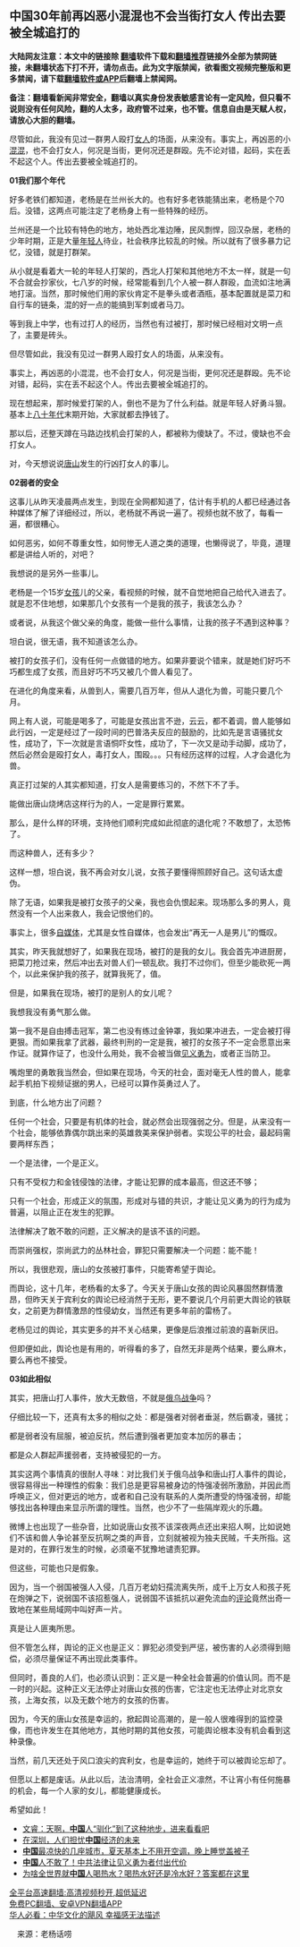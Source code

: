  <!-- 面包屑导航 --> <h2>中国30年前再凶恶小混混也不会当街打女人 传出去要被全城追打的</h2> <p class="notice"><b>大陆网友注意：本文中的链接除 <a href="https://github.com/bannedbook/fanqiang" >翻墙</a>软件下载和<a href="https://github.com/killgcd/justmysocks/blob/master/README.md">翻墙推荐</a>链接外全部为禁网链接，未翻墙状态下打不开，请勿点击。此为文字版禁闻，欲看图文视频完整版和更多禁闻，请下载<a href="https://github.com/bannedbook/fanqiang">翻墙软件或APP</a>后翻墙上禁闻网。</p><p>备注：翻墙看新闻非常安全，翻墙以真实身份发表敏感言论有一定风险，但只看不说则没有任何风险，翻的人太多，政府管不过来，也不管。信息自由是天赋人权，请放心大胆的翻墙。</b></p>  <div class="entry"> <p id="summary">尽管如此，我没有见过一群男人殴打<a href="https://www.bannedbook.org/bnews/tag/%e5%a5%b3%e4%ba%ba/" class="st_tag internal_tag" rel="tag" title="标签 女人 下的日志">女人</a>的场面，从来没有。事实上，再凶恶的小<a href="https://www.bannedbook.org/bnews/tag/%E6%B7%B7%E6%B7%B7/" class="st_tag internal_tag" rel="tag" title="标签 混混 下的日志">混混</a>，也不会打女人，何况是当街，更何况还是群殴。先不论对错，起码，实在丢不起这个人。传出去要被全城追打的。</p> <p><strong>01我们那个年代</strong></p> <p>好多老铁们都知道，老杨是在兰州长大的。也有好多老铁能猜出来，老杨是个70后。没错，这两点可能注定了老杨身上有一些特殊的经历。</p> <p>兰州还是一个比较有特色的地方，地处西北准边陲，民风剽悍，回汉杂居，老杨的少年时期，正是大量<a href="https://www.bannedbook.org/bnews/tag/%e5%b9%b4%e8%bd%bb%e4%ba%ba/" class="st_tag internal_tag" rel="tag" title="标签 年轻人 下的日志">年轻人</a>待业，社会秩序比较乱的时候。所以就有了很多暴力记忆，没错，就是打群架。</p> <p>从小就是看着大一轮的年轻人打架的，西北人打架和其他地方不太一样，就是一句不合就会抄家伙，七八岁的时候，经常能看到几个人被一群人群殴，血流如注地满地打滚。当然，那时候他们用的家伙肯定不是拳头或者酒瓶，基本配置就是菜刀和自行车的链条，混的好一点的能搞到军刺或者马刀。</p> <p>等到我上中学，也有过打人的经历，当然也有过被打，那时候已经相对文明一点了，主要是砖头。</p> <p>但尽管如此，我没有见过一群男人殴打女人的场面，从来没有。</p> <p>事实上，再凶恶的小混混，也不会打女人，何况是当街，更何况还是群殴。先不论对错，起码，实在丢不起这个人。传出去要被全城追打的。</p> <p>现在想起来，那时候爱打架的人，倒也不是为了什么利益。就是年轻人好勇斗狠。基本上<span class='wp_keywordlink'><a href="https://www.bannedbook.org/forum2/topic939.html" title="《八十年代访谈录》" target="_blank">八十年代</a></span>末期开始，大家就都去挣钱了。</p> <p>那以后，还整天蹲在马路边找机会打架的人，都被称为傻缺了。不过，傻缺也不会打女人。</p> <p>对，今天想说说<a href="https://www.bannedbook.org/bnews/tag/%E5%94%90%E5%B1%B1/" class="st_tag internal_tag" rel="tag" title="标签 唐山 下的日志">唐山</a>发生的行凶打女人的事儿。</p> <p><strong>02弱者的安全</strong></p> <p>这事儿从昨天凌晨两点发生，到现在全网都知道了，估计有手机的人都已经通过各种媒体了解了详细经过，所以，老杨就不再说一遍了。视频也就不放了，每看一遍，都很糟心。</p> <p>如何恶劣，如何不尊重女性，如何惨无人道之类的道理，也懒得说了，毕竟，道理都是讲给人听的，对吧？</p> <p>我想说的是另外一些事儿。</p>  <p>老杨是一个15岁<a href="https://www.bannedbook.org/bnews/tag/%e5%a5%b3%e5%ad%a9/" class="st_tag internal_tag" rel="tag" title="标签 女孩 下的日志">女孩</a>儿的父亲，看视频的时候，就不自觉地把自己给代入进去了。就是忍不住地想，如果那几个女孩有一个是我的孩子，我该怎么办？</p> <p>或者说，从我这个做父亲的角度，能做一些什么事情，让我的孩子不遇到这种事？</p> <p>坦白说，很无语，我不知道该怎么办。</p> <p>被打的女孩子们，没有任何一点做错的地方。如果非要说个错来，就是她们好巧不巧都生成了女孩，而且好巧不巧又被几个兽人看见了。</p> <p>在进化的角度来看，从兽到人，需要几百万年，但从人退化为兽，可能只要几个月。</p> <p>网上有人说，可能是喝多了，可能是女孩出言不逊，云云，都不着调，兽人能够如此行凶，一定是经过了一段时间的巴普洛夫反应的鼓励的，比如先是言语骚扰女性，成功了，下一次就是言语恫吓女性，成功了，下一次又是动手动脚，成功了，然后必然会是殴打女人，毒打女人，围殴。。。只有经历这样的过程，人才会退化为兽。</p> <p>真正打过架的人其实都知道，打女人是需要练习的，不然下不了手。</p> <p>能做出唐山烧烤店这样行为的人，一定是罪行累累。</p> <p>那么，是什么样的环境，支持他们顺利完成如此彻底的退化呢？不敢想了，太恐怖了。</p> <p>而这种兽人，还有多少？</p> <p>这样一想，坦白说，我不再会对女儿说，女孩子要懂得照顾好自己。这句话太虚伪。</p> <p>除了无语，如果我是被打女孩子的父亲，我也会仇恨起来。现场那么多的男人，竟然没有一个人出来救人，我会记恨他们的。</p> <p>事实上，很多<a href="https://www.bannedbook.org/bnews/tag/%e8%87%aa%e5%aa%92%e4%bd%93/" class="st_tag internal_tag" rel="tag" title="标签 自媒体 下的日志">自媒体</a>，尤其是女性自媒体，也会发出“再无一人是男儿”的慨叹。</p> <p>其实，昨天我就想好了，如果我在现场，被打的是我的女儿。我会首先冲进厨房，把菜刀抢过来，然后冲出去对兽人们一顿乱砍。我打不过你们，但至少能砍死一两个，以此来保护我的孩子，就算我死了，值。</p> <p>但是，如果我在现场，被打的是别人的女儿呢？</p>  <p>我想我没有勇气那么做。</p> <p>第一我不是自由搏击冠军，第二也没有练过金钟罩，我如果冲进去，一定会被打得更狠。而如果我拿了武器，最终判刑的一定是我，被打的女孩子不一定会愿意出来作证。就算作证了，也没什么用处，我不会被当做<a href="https://www.bannedbook.org/bnews/tag/%E8%A7%81%E4%B9%89%E5%8B%87%E4%B8%BA/" class="st_tag internal_tag" rel="tag" title="标签 见义勇为 下的日志">见义勇为</a>，或者正当防卫。</p> <p>嘴炮里的勇敢我当然会，但如果在现场，今天的社会，面对毫无人性的兽人，能拿起手机拍下视频证据的男人，已经可以算作英勇过人了。</p> <p>到底，什么地方出了问题？</p> <p>任何一个社会，只要是有机体的社会，就必然会出现强弱之分。但是，从来没有一个社会，能够依靠偶尔跳出来的英雄救美来保护弱者。实现公平的社会，最起码需要两样东西；</p> <p>一个是法律，一个是正义。</p> <p>只有不受权力和金钱侵蚀的法律，才能让犯罪的成本最高，但这还不够；</p> <p>只有一个社会，形成正义的氛围，形成对与错的共识，才能让见义勇为的行为成为普遍，以阻止正在发生的犯罪。</p> <p>法律解决了敢不敢的问题，正义解决的是该不该的问题。</p> <p>而崇尚强权，崇尚武力的丛林社会，罪犯只需要解决一个问题：能不能！</p> <p>所以，我很悲观，唐山的女孩被打事件，只能寄希望于舆论。</p> <p>而舆论，这十几年，老杨看的太多了。今天关于唐山女孩的舆论风暴固然群情激昂，但昨天关于宾利女的舆论已经消然于无形，更不要说几个月前更大舆论的铁联女，之前更为群情激昂的性侵幼女，当然还有更多年前的雷杨了。</p> <p>老杨见过的舆论，其实更多的并不关心结果，更像是后浪推过前浪的喜新厌旧。</p> <p>但即便如此，舆论也是有用的，听得看的多了，自然无非是两个结果，要么麻木，要么再也不接受。</p> <p><strong>03如此相似</strong></p>  <p>其实，把唐山打人事件，放大无数倍，不就是<a href="https://www.bannedbook.org/bnews/tag/%e4%bf%84%e4%b9%8c%e6%88%98%e4%ba%89/" class="st_tag internal_tag" rel="tag" title="标签 俄乌战争 下的日志">俄乌战争</a>吗？</p> <p>仔细比较一下，还真有太多的相似之处：都是强者对弱者垂涎，然后霸凌，骚扰；</p> <p>都是弱者没有屈服，被迫反抗，然后遭到强者更加变本加厉的暴击；</p> <p>都是众人群起声援弱者，支持被侵犯的一方。</p> <p>其实这两个事情真的很耐人寻味：对比我们关于俄乌战争和唐山打人事件的舆论，很容易得出一种理性的假象：我们总是更容易被身边的恃强凌弱所激励，并因此而呼唤正义，但对更远的地方，或者和自己没有联系的人类所遭受的恃强凌弱，却能够找出各种理由来显示所谓的理性。当然，也少不了一些隔岸观火的乐趣。</p> <p>微博上也出现了一些杂音，比如说唐山女孩不该深夜两点还出来招人啊，比如说她们不该和兽人争论甚至反抗啊之类的声音，立刻就被视为独夫民贼，千夫所指。这是对的，在罪行发生的时候，必须毫不犹豫地谴责犯罪。</p> <p>但这些，可能也只是假象。</p> <p>因为，当一个弱国被强人入侵，几百万老幼妇孺流离失所，成千上万女人和孩子死在炮弹之下，说弱国不该招惹强人，说弱国不该抵抗以避免流血的<span class='wp_keywordlink_affiliate'><a href="https://www.bannedbook.org/bnews/comments/" title="新闻评论" target="_blank">评论</a></span>竟然出奇一致地在某些局域网中叫好声一片。</p> <p>真是让人匪夷所思。</p> <p>但不管怎么样，舆论的正义也是正义：罪犯必须受到严惩，被伤害的人必须得到赔偿，必须尽量保证不再出现此类事件。</p> <p>但同时，善良的人们，也必须认识到：正义是一种全社会普遍的价值认同。而不是一时的兴起。这种正义无法停止对唐山女孩的伤害，它注定也无法停止对北京女孩，上海女孩，以及无数个地方的女孩的伤害。</p> <p>因为，今天的唐山女孩是幸运的，掀起舆论高潮的，是一般人很难得到的监控录像，而也许发生在其他地方，其他时期的其他女孩，可能舆论根本没有机会看到这种录像。</p> <p>当然，前几天还处于风口浪尖的宾利女，也是幸运的，她终于可以被舆论忘却了。</p> <p>但愿以上都是废话。从此以后，法治清明，全社会正义凛然，不让宵小有任何施暴的机会，每一个人家的女儿，都能健康成长。</p> <p>希望如此！</p>  <div id="taboola-mid-1"></div>  <ul class='op-related-articles' title='相关阅读'> <li><a href='https://www.bannedbook.org/bnews/bannedvideo/20220613/1745001.html' target='_blank'>文睿：天啊，<b>中国</b>人“驯化”到了这种地步，进来看看吧</a></li> <li><a href='https://www.bannedbook.org/bnews/headline/20220613/1744998.html' target='_blank'>在深圳，人们担忧<b>中国</b>经济的未来</a></li> <li><a href='https://www.bannedbook.org/bnews/funmedia/20220613/1744989.html' target='_blank'><b>中国</b>最凉快的几座城市，夏天基本上不用开空调，晚上睡觉盖被子</a></li> <li><a href='https://www.bannedbook.org/bnews/topimagenews/20220613/1744986.html' target='_blank'><b>中国</b>人不敢了！中共法律让见义勇为者付出代价</a></li> <li><a href='https://www.bannedbook.org/bnews/health/20220613/1744967.html' target='_blank'>为啥全世界就<b>中国</b>人喝热水？喝热水好还是冷水好？答案都在这里</a></li> </ul> <p class="texttj"> <a href="https://github.com/bannedbook/fanqiang/wiki/V2ray%E6%9C%BA%E5%9C%BA" target="_blank">全平台高速翻墙:高清视频秒开,超低延迟</a><br/> <a href="https://github.com/bannedbook/fanqiang/wiki/%E7%A6%81%E9%97%BB%E7%BD%91%E5%AE%89%E5%8D%93%E7%BF%BB%E5%A2%99%E6%96%B0%E9%97%BBAPP" target="_blank">免费PC翻墙、安卓VPN翻墙APP</a><br/> <a href="https://www.bannedbook.org/bnews/comments/20220220/1694796.html" target="_blank">华人必看：中华文化的飓风 幸福感无法描述</a> </p><p class="src-info">　来源：老杨话唠 </p><a name='sharetosocial'></a>  <div style="margin-bottom:5px;padding-bottom:5px;clear:both"> <div id="archive-pix-1" class="banner-ads"> <!-- AuctionX Display platform tag START --> <div id="27602x728x90x621x_ADSLOT1" clicktrack="%%CLICK_URL_ESC%%"></div>  <!-- AuctionX Display platform tag END --> </div> <div id="archive-pix-2" class="banner-ads"> <!-- AuctionX Display platform tag START --> <div id="27556x300x250x621x_ADSLOT1" clicktrack="%%CLICK_URL_ESC%%" style="margin:0 auto;text-align:center"></div>  <!-- AuctionX Display platform tag END --> </div> </div>  <div id="archive-pix-1" class="banner-ads"> <!-- AuctionX Display platform tag START --> <div id="27603x728x90x621x_ADSLOT1" clicktrack="%%CLICK_URL_ESC%%"></div>  <!-- AuctionX Display platform tag END --> </div> </div><!--END ENTRY--> 